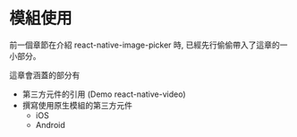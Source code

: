 # 模組使用
前一個章節在介紹 react-native-image-picker 時, 已經先行偷偷帶入了這章的一小部分。

這章會涵蓋的部分有
* 第三方元件的引用 (Demo react-native-video)
* 撰寫使用原生模組的第三方元件
  * iOS
  * Android 